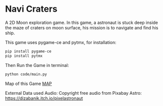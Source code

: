 # Navi Craters
A 2D Moon exploration game. In this game, a astronaut is stuck deep inside the maze of craters on moon surface, his mission is to navigate and find his ship.

This game uses pygame-ce and pytmx, for installation:
```bash
pip install pygame-ce
pip install pytmx
```

Then Run the Game in terminal:
``` bash
python code/main.py
```

Map of this Game
[MAP](./data/levels/MAP.png)

External Data used
Audio: Copyright free audio from Pixabay
Astro: https://dizabanik.itch.io/pixelastronaut
